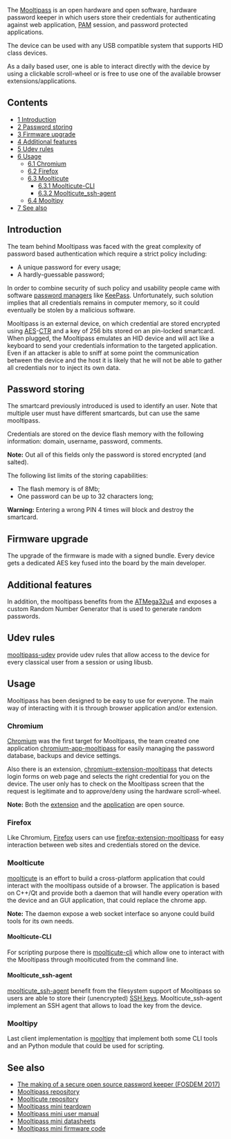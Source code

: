 The [Mooltipass](https://www.themooltipass.com/) is an open hardware and open software, hardware password keeper in which users store their credentials for authenticating against web application, [PAM](/index.php/PAM "PAM") session, and password protected applications.

The device can be used with any USB compatible system that supports HID class devices.

As a daily based user, one is able to interact directly with the device by using a clickable scroll-wheel or is free to use one of the available browser extensions/applications.

## Contents

*   [1 Introduction](#Introduction)
*   [2 Password storing](#Password_storing)
*   [3 Firmware upgrade](#Firmware_upgrade)
*   [4 Additional features](#Additional_features)
*   [5 Udev rules](#Udev_rules)
*   [6 Usage](#Usage)
    *   [6.1 Chromium](#Chromium)
    *   [6.2 Firefox](#Firefox)
    *   [6.3 Moolticute](#Moolticute)
        *   [6.3.1 Moolticute-CLI](#Moolticute-CLI)
        *   [6.3.2 Moolticute_ssh-agent](#Moolticute_ssh-agent)
    *   [6.4 Mooltipy](#Mooltipy)
*   [7 See also](#See_also)

## Introduction

The team behind Mooltipass was faced with the great complexity of password based authentication which require a strict policy including:

*   A unique password for every usage;
*   A hardly-guessable password;

In order to combine security of such policy and usability people came with software [password managers](/index.php/Password_manager "Password manager") like [KeePass](/index.php/KeePass "KeePass"). Unfortunately, such solution implies that all credentials remains in computer memory, so it could eventually be stolen by a malicious software.

Mooltipass is an external device, on which credential are stored encrypted using [AES](https://en.wikipedia.org/wiki/Advanced_Encryption_Standard "wikipedia:Advanced Encryption Standard")-[CTR](https://en.wikipedia.org/wiki/Block_cipher_mode_of_operation#Counter_.28CTR.29 "wikipedia:Block cipher mode of operation") and a key of 256 bits stored on an pin-locked smartcard. When plugged, the Mooltipass emulates an HID device and will act like a keyboard to send your credentials information to the targeted application. Even if an attacker is able to sniff at some point the communication between the device and the host it is likely that he will not be able to gather all credentials nor to inject its own data.

## Password storing

The smartcard previously introduced is used to identify an user. Note that multiple user must have different smartcards, but can use the same mooltipass.

Credentials are stored on the device flash memory with the following information: domain, username, password, comments.

**Note:** Out all of this fields only the password is stored encrypted (and salted).

The following list limits of the storing capabilities:

*   The flash memory is of 8Mb;
*   One password can be up to 32 characters long;

**Warning:** Entering a wrong PIN 4 times will block and destroy the smartcard.

## Firmware upgrade

The upgrade of the firmware is made with a signed bundle. Every device gets a dedicated AES key fused into the board by the main developer.

## Additional features

In addition, the mooltipass benefits from the [ATMega32u4](http://www.atmel.com/devices/ATMEGA32U4.aspx) and exposes a custom Random Number Generator that is used to generate random passwords.

## Udev rules

[mooltipass-udev](https://aur.archlinux.org/packages/mooltipass-udev/) provide udev rules that allow access to the device for every classical user from a session or using libusb.

## Usage

Mooltipass has been designed to be easy to use for everyone. The main way of interacting with it is through browser application and/or extension.

### Chromium

[Chromium](/index.php/Chromium "Chromium") was the first target for Mooltipass, the team created one application [chromium-app-mooltipass](https://aur.archlinux.org/packages/chromium-app-mooltipass/) for easily managing the password database, backups and device settings.

Also there is an extension, [chromium-extension-mooltipass](https://aur.archlinux.org/packages/chromium-extension-mooltipass/) that detects login forms on web page and selects the right credential for you on the device. The user only has to check on the Mooltipass screen that the request is legitimate and to approve/deny using the hardware scroll-wheel.

**Note:** Both the [extension](https://github.com/limpkin/mooltipass/tree/master/chrome_extension) and the [application](https://github.com/limpkin/mooltipass/tree/master/chrome_app) are open source.

### Firefox

Like Chromium, [Firefox](/index.php/Firefox "Firefox") users can use [firefox-extension-mooltipass](https://aur.archlinux.org/packages/firefox-extension-mooltipass/) for easy interaction between web sites and credentials stored on the device.

### Moolticute

[moolticute](https://aur.archlinux.org/packages/moolticute/) is an effort to build a cross-platform application that could interact with the mooltipass outside of a browser. The application is based on C++/Qt and provide both a daemon that will handle every operation with the device and an GUI application, that could replace the chrome app.

**Note:** The daemon expose a web socket interface so anyone could build tools for its own needs.

#### Moolticute-CLI

For scripting purpose there is [moolticute-cli](https://aur.archlinux.org/packages/moolticute-cli/) which allow one to interact with the Mooltipass through moolticuted from the command line.

#### Moolticute_ssh-agent

[moolticute_ssh-agent](https://aur.archlinux.org/packages/moolticute_ssh-agent/) benefit from the filesystem support of Mooltipass so users are able to store their (unencrypted) [SSH keys](/index.php/SSH_keys "SSH keys"). Moolticute_ssh-agent implement an SSH agent that allows to load the key from the device.

### Mooltipy

Last client implementation is [mooltipy](https://github.com/osquat/mooltipy) that implement both some CLI tools and an Python module that could be used for scripting.

## See also

*   [The making of a secure open source password keeper (FOSDEM 2017)](https://fosdem.org/2017/schedule/event/password_keeper/)
*   [Mooltipass repository](https://github.com/limpkin/mooltipass)
*   [Moolticute repository](https://github.com/raoulh/moolticute)
*   [Mooltipass mini teardown](https://fry.blueblue.fr/mpm/teardown/)
*   [Mooltipass mini user manual](https://github.com/limpkin/mooltipass/raw/master/user_manual_mini.pdf)
*   [Mooltipass mini datasheets](https://github.com/limpkin/mooltipass/tree/master/datasheets/mini)
*   [Mooltipass mini firmware code](https://github.com/limpkin/mooltipass/tree/master/source_code)